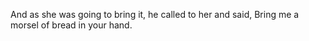 And as she was going to bring it, he called to her and said, Bring me a morsel of bread in your hand.

